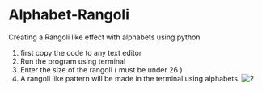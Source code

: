 # Alphabet-Rangoli
Creating a Rangoli like effect with alphabets using python

1. first copy the code to any text editor
2. Run the program using terminal
3. Enter the size of the rangoli ( must be under 26 )
4. A rangoli like pattern will be made in the terminal using alphabets.
![2](2.png)
